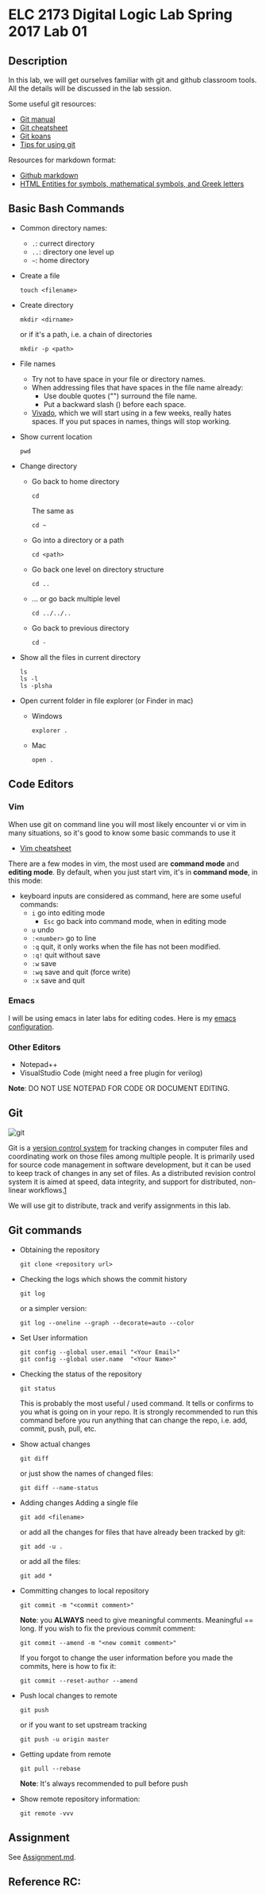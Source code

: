 # ELC 2173 Digital Logic Lab Spring 2017 Lab 01

## Description

In this lab, we will get ourselves familiar with git and github classroom tools.
All the details will be discussed in the lab session.

Some useful git resources:
  - [Git manual](https://git-scm.com/doc)
  - [Git cheatsheet](http://ndpsoftware.com/git-cheatsheet.html)
  - [Git koans](http://stevelosh.com/blog/2013/04/git-koans/)
  - [Tips for using git](https://www.alexkras.com/19-git-tips-for-everyday-use/)

Resources for markdown format:
  - [Github markdown](https://guides.github.com/features/mastering-markdown/)
  - [HTML Entities for symbols, mathematical symbols, and Greek letters](http://www.dionysia.org/html/entities/symbols.html)
  

## Basic Bash Commands
- Common directory names:
  - ```.```: currect directory
  - ```..```: directory one level up
  - ```~```: home directory

- Create a file
  ```shell
  touch <filename>
  ```

- Create directory
  ```shell
  mkdir <dirname>
  ```
  or if it's a path, i.e. a chain of directories
  ```shell
  mkdir -p <path>
  ```

- File names
  - Try not to have space in your file or directory names.
  - When addressing files that have spaces in the file name already:
    - Use double quotes ("") surround the file name.
    - Put a backward slash (\) before each space.
  - [Vivado](https://www.xilinx.com/support/download/index.html/content/xilinx/en/downloadNav/vivado-design-tools/2017-2.html), which we will start using in a few weeks, really hates spaces. If you put spaces in names, things will stop working.

- Show current location
  ```shell
  pwd
  ```

- Change directory
  - Go back to home directory
    ```shell
    cd
    ```
    The same as
    ```shell
    cd ~
    ```
  - Go into a directory or a path
    ```shell
    cd <path>
    ```
  - Go back one level on directory structure
    ```shell
    cd ..
    ```
  - ... or go back multiple level
    ```shell
    cd ../../..
    ```
  - Go back to previous directory
    ```shell
    cd -
    ```

- Show all the files in current directory
  ```Shell
  ls
  ls -l
  ls -plsha
  ```

- Open current folder in file explorer (or Finder in mac)
  - Windows
    ```shell
    explorer .
    ```
  - Mac
    ```shell
    open .
    ```

## Code Editors

### Vim
When use git on command line you will most likely encounter vi or vim in many situations, so it's good to know some basic commands to use it
- [Vim cheatsheet](https://vim.rtorr.com/)

There are a few modes in vim, the most used are **command mode** and **editing mode**. By default, when you just start vim, it's in **command mode**, in this mode:
- keyboard inputs are considered as command, here are some useful commands:
  - ```i``` go into editing mode
    - ```Esc``` go back into command mode, when in editing mode
  - ```u``` undo
  - ```:<number>``` go to line <number>
  - ```:q``` quit, it only works when the file has not been modified.
  - ```:q!``` quit without save
  - ```:w``` save
  - ```:wq``` save and quit (force write)
  - ```:x``` save and quit


### Emacs
I will be using emacs in later labs for editing codes. Here is my [emacs configuration](https://github.com/malloc82/Emacs-Config).


### Other Editors
- Notepad++
- VisualStudio Code (might need a free plugin for verilog)

**Note**: DO NOT USE NOTEPAD FOR CODE OR DOCUMENT EDITING.

## Git

![git](pics/git.2.14.1.png)

Git is a [version control system](https://en.wikipedia.org/wiki/Version_control) for tracking changes in computer files and coordinating work on those files among multiple people. It is primarily used for source code management in software development, but it can be used to keep track of changes in any set of files. As a distributed revision control system it is aimed at speed, data integrity, and support for distributed, non-linear workflows.[1][wiki_git]

We will use git to distribute, track and verify assignments in this lab.

## Git commands
- Obtaining the repository
  ```shell
  git clone <repository url>
  ```
- Checking the logs which shows the commit history
  ```shell
  git log
  ```
  or a simpler version:
  ```shell
  git log --oneline --graph --decorate=auto --color
  ```
- Set User information
  ```shell
  git config --global user.email "<Your Email>"
  git config --global user.name  "<Your Name>"
  ```

- Checking the status of the repository
  ```shell
  git status
  ```
  This is probably the most useful / used command. It tells or confirms to you what is going on in your repo. It is strongly recommended to run this command before you run anything that can change the repo, i.e. add, commit, push, pull, etc.

- Show actual changes
  ```shell
  git diff
  ```
  or just show the names of changed files:
  ```shell
  git diff --name-status
  ```

- Adding changes
  Adding a single file
  ```shell
  git add <filename>
  ```
  or add all the changes for files that have already been tracked by git:
  ```shell
  git add -u .
  ```
  or add all the files:
  ```shell
  git add *
  ```

- Committing changes to local repository
  ```shell
  git commit -m "<commit comment>"
  ```
  **Note**: you **ALWAYS** need to give meaningful comments. Meaningful =\= long.
  If you wish to fix the previous commit comment:
  ```shell
  git commit --amend -m "<new commit comment>"
  ```
  If you forgot to change the user information before you made the commits, here is how to fix it:
  ```shell
  git commit --reset-author --amend
  ```

- Push local changes to remote
  ```shell
  git push
  ```
  or if you want to set upstream tracking
  ```shell
  git push -u origin master
  ```

- Getting update from remote
  ```shell
  git pull --rebase
  ```
  **Note**: It's always recommended to pull before push

- Show remote repository information:
  ```shell
  git remote -vvv
  ```

## Assignment
See [Assignment.md](Assignment.md).

## Reference RC:
[wiki_git]: https://en.wikipedia.org/wiki/Git "Git Wikipedia"
